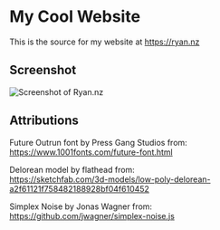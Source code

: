 # My Cool Website

This is the source for my website at https://ryan.nz

## Screenshot

![Screenshot of Ryan.nz](https://user-images.githubusercontent.com/3372/106409951-a7f2fb80-64a6-11eb-8c35-1e489ef39839.png)


## Attributions
Future Outrun font by Press Gang Studios from:  
https://www.1001fonts.com/future-font.html

Delorean model by flathead from:  
https://sketchfab.com/3d-models/low-poly-delorean-a2f61121f758482188928bf04f610452

Simplex Noise by Jonas Wagner from:  
https://github.com/jwagner/simplex-noise.js
